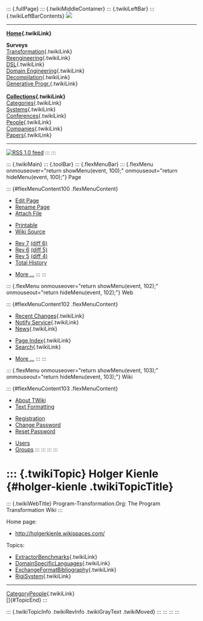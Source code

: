 ::: {.fullPage}
::: {.twikiMiddleContainer}
::: {.twikiLeftBar}
::: {.twikiLeftBarContents}
![](../pub/transformation.gif)

------------------------------------------------------------------------

**[Home](WebHome){.twikiLink}**

**Surveys**\
[Transformation](ProgramTransformation){.twikiLink}\
[Reengineering](ReengineeringWiki){.twikiLink}\
[DSL](DomainSpecificLanguages){.twikiLink}\
[Domain Engineering](DomainEngineering){.twikiLink}\
[Decompilation](DeCompilation){.twikiLink}\
[Generative Progr.](GenerativeProgrammingWiki){.twikiLink}\
\
**[Collections](CategoryCollection){.twikiLink}**\
[Categories](CategoryCategory){.twikiLink}\
[Systems](TransformationSystems){.twikiLink}\
[Conferences](TransformationConferences){.twikiLink}\
[People](TransformationPeople){.twikiLink}\
[Companies](TransformationCompanies){.twikiLink}\
[Papers](CategoryPaper){.twikiLink}

------------------------------------------------------------------------

[![](../pub/rss.gif "RSS 1.0 feed")](WebRss@skin=rss)
:::
:::

::: {.twikiMain}
::: {.toolBar}
::: {.flexMenuBar}
::: {.flexMenu onmouseover="return showMenu(event, 100);" onmouseout="return hideMenu(event, 100);"}
Page

::: {#flexMenuContent100 .flexMenuContent}
-   [Edit
    Page](http://www.program-transformation.org/edit/Transform/HolgerKienle?t=1536826371)
-   [Rename
    Page](http://www.program-transformation.org/rename/Transform/HolgerKienle)
-   [Attach
    File](http://www.program-transformation.org/attach/Transform/HolgerKienle)

<!-- -->

-   [Printable](http://www.program-transformation.org/view/Transform/HolgerKienle?skin=print.pattern)
-   [Wiki
    Source](http://www.program-transformation.org/view/Transform/HolgerKienle?skin=text&raw=on&contenttype=text/plain)

<!-- -->

-   [Rev
    7](http://www.program-transformation.org/view/Transform/HolgerKienle?rev=1.7)
    [(diff 6)](http://www.program-transformation.org/rdiff/Transform/HolgerKienle?rev1=1.7&rev2=1.6)
-   [Rev
    6](http://www.program-transformation.org/view/Transform/HolgerKienle?rev=1.6)
    [(diff 5)](http://www.program-transformation.org/rdiff/Transform/HolgerKienle?rev1=1.6&rev2=1.5)
-   [Rev
    5](http://www.program-transformation.org/view/Transform/HolgerKienle?rev=1.5)
    [(diff 4)](http://www.program-transformation.org/rdiff/Transform/HolgerKienle?rev1=1.5&rev2=1.4)
-   [Total
    History](http://www.program-transformation.org/rdiff/Transform/HolgerKienle)

<!-- -->

-   [More
    \...](http://www.program-transformation.org/oops/Transform/HolgerKienle?template=oopsmore&param1=1.7&param2=1.7)
:::
:::

::: {.flexMenu onmouseover="return showMenu(event, 102);" onmouseout="return hideMenu(event, 102);"}
Web

::: {#flexMenuContent102 .flexMenuContent}
-   [Recent Changes](WebChanges){.twikiLink}
-   [Notify Service](WebNotify){.twikiLink}
-   [News](WebNews){.twikiLink}

<!-- -->

-   [Page Index](WebIndex){.twikiLink}
-   [Search](WebSearch){.twikiLink}

<!-- -->

-   [More
    \...](http://www.program-transformation.org/oops/Transform/HolgerKienle?template=oopsmore&param1=1.7&param2=1.7)
:::
:::

::: {.flexMenu onmouseover="return showMenu(event, 103);" onmouseout="return hideMenu(event, 103);"}
Wiki

::: {#flexMenuContent103 .flexMenuContent}
-   [About
    TWiki](http://www.program-transformation.org/view/TWiki/WebHome)
-   [Text
    Formatting](http://www.program-transformation.org/view/TWiki/TextFormattingRules)

<!-- -->

-   [Registration](http://www.program-transformation.org/view/TWiki/TWikiRegistration)
-   [Change
    Password](http://www.program-transformation.org/view/TWiki/ChangePassword)
-   [Reset
    Password](http://www.program-transformation.org/view/TWiki/ResetPassword)

<!-- -->

-   [Users](http://www.program-transformation.org/view/Main/TWikiUsers)
-   [Groups](http://www.program-transformation.org/view/Main/TWikiGroups)
:::
:::
:::
:::

::: {.twikiTopic}
Holger Kienle {#holger-kienle .twikiTopicTitle}
=============

::: {.twikiWebTitle}
Program-Transformation.Org: The Program Transformation Wiki
:::

Home page:

-   <http://holgerkienle.wikispaces.com/>

Topics:

-   [ExtractorBenchmarks](ExtractorBenchmarks){.twikiLink}
-   [DomainSpecificLanguages](DomainSpecificLanguages){.twikiLink}
-   [ExchangeFormatBibliography](ExchangeFormatBibliography){.twikiLink}
-   [RigiSystem](RigiSystem){.twikiLink}

------------------------------------------------------------------------

[CategoryPeople](CategoryPeople){.twikiLink}\
[]{#TopicEnd}
:::

::: {.twikiTopicInfo .twikiRevInfo .twikiGrayText .twikiMoved}
:::
:::
:::
:::
